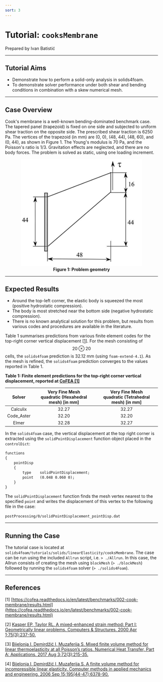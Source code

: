```yaml
---
sort: 3
---
```


# Tutorial: `cooksMembrane`

Prepared by Ivan Batistić

---

## Tutorial Aims

- Demonstrate how to perform a solid-only analysis in solids4foam.
- To demonstrate solver performance under both shear and bending conditions in combination with a skew numerical mesh.

---

## Case Overview

Cook's membrane is a well-known bending-dominated benchmark case. The tapered panel (trapezoid) is fixed on one side and subjected to uniform shear traction on the opposite side. The prescribed shear traction is 6250 Pa. The vertices of the trapezoid (in mm) are (0, 0), (48, 44), (48, 60), and (0, 44), as shown in Figure 1. The Young's modulus is 70 Pa, and the Poisson's ratio is 1/3. Gravitation effects are neglected, and there are no body forces. The problem is solved as static, using one loading increment.

<div style="text-align: center;">
  <img src="./images/membrane_geometry.PNG" alt="Image" width="400">
    <figcaption>
     <strong>Figure 1: Problem geometry</strong>
    </figcaption>
</div>

---

## Expected Results

* Around the top-left corner, the elastic body is squeezed the most (positive hydrostatic compression).
* The body is most stretched near the bottom side (negative hydrostatic compression).
* There is no known analytical solution for this problem, but results from various codes and procedures are available in the literature.

Table 1 summarises predictions from various finite element codes for the top-right corner vertical displacement [[1](https://cofea.readthedocs.io/en/latest/benchmarks/002-cook-membrane/results.html)]. For the mesh consisting of $$20 \otimes 20$$ cells, the `solids4foam` prediction is 32.12 mm (using `foam-extend-4.1`). As the mesh is refined, the `solids4foam` prediction converges to the values reported in Table 1.

**Table 1: Finite element predictions for the top-right corner vertical displacement, reported at [CoFEA [1]](https://cofea.readthedocs.io/en/latest/benchmarks/002-cook-membrane/results.html)**

|   Solver   | Very Fine Mesh <br>  quadratic (Hexahedral mesh) [in mm] | Very Fine Mesh <br>  quadratic (Tetrahedral mesh) [in mm] |
| :--------: | :------------------------------------------------------: | :-------------------------------------------------------: |
|  Calculix  |                          32.27                           |                           32.27                           |
| Code_Aster |                          32.20                           |                           32.20                           |
|   Elmer    |                          32.28                           |                           32.27                           |

In the `solids4foam` case, the vertical displacement at the top right corner is extracted using the `solidPointDisplacement` function object placed in the `controlDict`:

```
functions
{
    pointDisp
    {
        type    solidPointDisplacement;
        point   (0.048 0.060 0);
    }
}

```
The `solidPointDisplacement` function finds the mesh vertex nearest to the specified `point` and writes the displacement of this vertex to the following file in the case:  

`postProcessing/0/solidPointDisplacement_pointDisp.dat`

---

## Running the Case
The tutorial case is located at `solids4foam/tutorials/solids/linearElasticity/cooksMembrane`. The case can be run using the included `Allrun` script, i.e. `> ./Allrun`.  In this case, the Allrun consists of creating the mesh using `blockMesh` (`> ./blockMesh`) followed by running the `solids4foam` solver (`> ./solids4Foam`).

---

## References 

[1] [https://cofea.readthedocs.io/en/latest/benchmarks/002-cook-membrane/results.html](https://cofea.readthedocs.io/en/latest/benchmarks/002-cook-membrane/results.html)

[2] [Kasper EP, Taylor RL. A mixed-enhanced strain method: 
Part I: Geometrically linear problems. Computers & Structures. 2000 Apr 1;75(3):237-50.](https://www.sciencedirect.com/science/article/abs/pii/S0045794999001340)

[3] [Bijelonja I, Demirdžić I, Muzaferija S. Mixed finite volume method for linear thermoelasticity at all Poisson’s ratios. Numerical Heat Transfer, 
Part A: Applications. 2017 Aug 3;72(3):215-35.](https://www.tandfonline.com/doi/abs/10.1080/10407782.2017.1372665?journalCode=unht20)

[4] [Bijelonja I, Demirdžić I, Muzaferija S. A finite volume method for incompressible linear elasticity. Computer methods in applied mechanics and engineering. 2006 Sep 15;195(44-47):6378-90.](https://www.sciencedirect.com/science/article/abs/pii/S0045782506000387)

